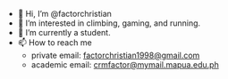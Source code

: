 - 👋 Hi, I’m @factorchristian
- 👀 I’m interested in climbing, gaming, and running.
- 🌱 I’m currently a student.
- 📫 How to reach me 
   * private email: factorchristian1998@gmail.com
   * academic email: crmfactor@mymail.mapua.edu.ph

<!---
factorchristian/factorchristian is a ✨ special ✨ repository because its `README.md` (this file) appears on your GitHub profile.
You can click the Preview link to take a look at your changes.
--->
